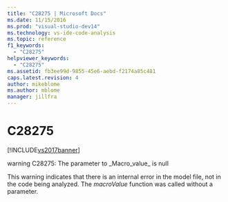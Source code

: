 ```yaml
---
title: "C28275 | Microsoft Docs"
ms.date: 11/15/2016
ms.prod: "visual-studio-dev14"
ms.technology: vs-ide-code-analysis
ms.topic: reference
f1_keywords: 
  - "C28275"
helpviewer_keywords: 
  - "C28275"
ms.assetid: fb3ee99d-9855-45e6-aebd-f2174a85c481
caps.latest.revision: 4
author: mikeblome
ms.author: mblome
manager: jillfra
---
```

# C28275
[!INCLUDE[vs2017banner](../includes/vs2017banner.md)]

warning C28275: The parameter to \_Macro_value\_ is null  
  
 This warning indicates that there is an internal error in the model file, not in the code being analyzed. The *macroValue* function was called without a parameter.

